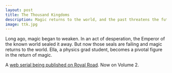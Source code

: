```yaml
---
layout: post
title: The Thousand Kingdoms
description: Magic returns to the world, and the past threatens the future. Ella, 
image: ttk.jpg
---
```


Long ago, magic began to weaken. In an act of desperation, the Emperor of the known world sealed it away. But now those seals are failing and magic returns to the world. Ella, a physics grad student, becomes a pivotal figure in the return of magic.

A [web serial being published on Royal Road](https://www.royalroad.com/fiction/49755/the-thousand-kingdoms-interregnum). Now on Volume 2.

